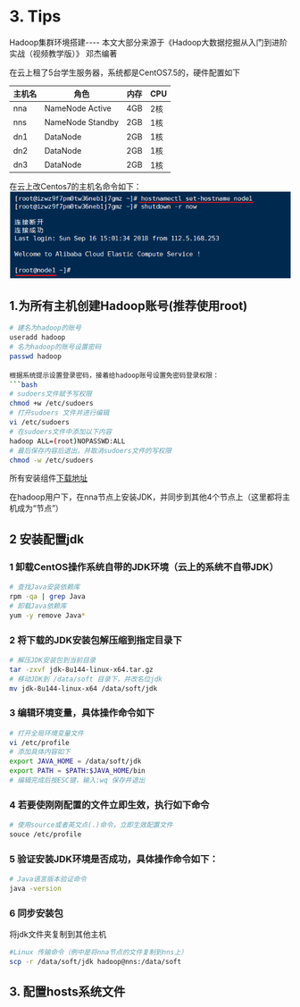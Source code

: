 # 3. Tips
Hadoop集群环境搭建---- 本文大部分来源于《Hadoop大数据挖掘从入门到进阶实战（视频教学版）》 邓杰编著

在云上租了5台学生服务器，系统都是CentOS7.5的，硬件配置如下


|**主机名**|    **角色**   |**内存**|**CPU**|
|--------|----------------|--------|-------|
|  nna  |NameNode Active  |  4GB   |  2核  |
|  nns  |NameNode Standby |  2GB   |  1核  |
|  dn1  |DataNode         |  2GB   |  1核  |
|  dn2  |DataNode         |  2GB   |  1核  |
|  dn3  |DataNode         |  2GB   |  1核  |




在云上改Centos7的主机名命令如下：
![改主机名](https://github.com/echofoo/ARTS/blob/master/pic/%E6%94%B9%E4%B8%BB%E6%9C%BA%E5%90%8D.png)

## 1.为所有主机创建Hadoop账号(推荐使用root)
```bash
# 建名为hadoop的账号
useradd hadoop
# 名为hadoop的账号设置密码
passwd hadoop

根据系统提示设置登录密码，接着给hadoop账号设置免密码登录权限：
```bash
# sudoers文件赋予写权限
chmod +w /etc/sudoers
# 打开sudoers 文件并进行编辑
vi /etc/sudoers
# 在sudoers文件中添加以下内容
hadoop ALL=(root)NOPASSWD:ALL
# 最后保存内容后退出，并取消sudoers文件的写权限
chmod -w /etc/sudoers
```


所有安装组件[下载地址](https://github.com/echofoo/ARTS/blob/master/20190305Hadoop%E9%9B%86%E7%BE%A4%E7%9B%B8%E5%85%B3%E7%BB%84%E4%BB%B6%E4%B8%8B%E8%BD%BD%E5%9C%B0%E5%9D%80.md)

在hadoop用户下，在nna节点上安装JDK，并同步到其他4个节点上（这里都将主机成为“节点”）
## 2 安装配置jdk
### 1 卸载CentOS操作系统自带的JDK环境（云上的系统不自带JDK）

```bash
# 查找Java安装依赖库
rpm -qa | grep Java
# 卸载Java依赖库
yum -y remove Java*
```
### 2 将下载的JDK安装包解压缩到指定目录下 

```bash
# 解压JDK安装包到当前目录 
tar -zxvf jdk-8u144-linux-x64.tar.gz
# 移动JDK到 /data/soft 目录下，并改名位jdk
mv jdk-8u144-linux-x64 /data/soft/jdk
```

### 3 编辑环境变量，具体操作命令如下

```bash
# 打开全局环境变量文件 
vi /etc/profile
# 添加具体内容如下
export JAVA_HOME = /data/soft/jdk
export PATH = $PATH:$JAVA_HOME/bin
# 编辑完成后按ESC键，输入:wq 保存并退出
```

 ### 4 若要使刚刚配置的文件立即生效，执行如下命令 
 ```bash
 # 使用source或者英文点(.)命令，立即生效配置文件
 souce /etc/profile
 ```
 
 ### 5 验证安装JDK环境是否成功，具体操作命令如下：
 ```bash
 # Java语言版本验证命令
 java -version
 ```
 
 
 ### 6 同步安装包
 将jdk文件夹复制到其他主机
 ```bash
 #Linux 传输命令（例中是将nna节点的文件复制到nns上）
 scp -r /data/soft/jdk hadoop@nns:/data/soft
 ```
 
 
 ## 3. 配置hosts系统文件
 
